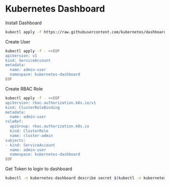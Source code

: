 
# Kubernetes Dashboard

Install Dashboard
``` bash
kubectl apply -f https://raw.githubusercontent.com/kubernetes/dashboard/v2.1.0/aio/deploy/recommended.yaml
```

Create User
``` bash
kubectl apply -f - <<EOF
apiVersion: v1
kind: ServiceAccount
metadata:
  name: admin-user
  namespace: kubernetes-dashboard
EOF
```

Create RBAC Role
``` bash
kubectl apply -f - <<EOF
apiVersion: rbac.authorization.k8s.io/v1
kind: ClusterRoleBinding
metadata:
  name: admin-user
roleRef:
  apiGroup: rbac.authorization.k8s.io
  kind: ClusterRole
  name: cluster-admin
subjects:
- kind: ServiceAccount
  name: admin-user
  namespace: kubernetes-dashboard
EOF
```

Get Token to login to dashboard
``` bash
kubectl -n kubernetes-dashboard describe secret $(kubectl -n kubernetes-dashboard get secret | grep admin-user | awk '{print $1}')
```